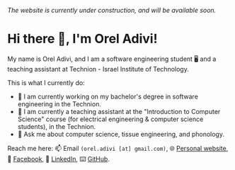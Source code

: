 _The website is currently under construction, and will be available soon._

# Hi there 👋, I'm Orel Adivi!
My name is Orel Adivi, and I am a software engineering student 🖥️ and a teaching assistant at Technion - Israel Institute of Technology.<!-- This is my CV 📄, in [English]() and in [Hebrew]().-->

This is what I currently do:
- 🌱 I am currently working on my bachelor's degree in software engineering in the Technion.
- 🔭 I am currently a teaching assistant at the "Introduction to Computer Science" course (for electrical engineering & computer science students), in the Technion.
- 💬 Ask me about computer science, tissue engineering, and phonology.

Reach me here: 📫 Email `(orel.adivi [at] gmail.com)`, 🌐 [Personal website](https://orel-adivi.github.io/), 📖 [Facebook](https://www.facebook.com/orel.adivi/), <!--🖼️ [Instagram](), -->💼 [LinkedIn](https://www.linkedin.com/in/orel-adivi/), ⌨️ [GitHub](https://github.com/orel-adivi).

